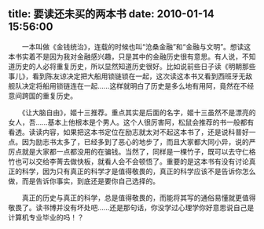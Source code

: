 title: 要读还未买的两本书
date: 2010-01-14 15:56:00
---

　　一本叫做《金钱统治》，连载的时候也叫&ldquo;沧桑金融&rdquo;和&ldquo;金融与文明&rdquo;。想读这本书实着不是因为我对金融感兴趣，只是其中的金融历史很有意思。有人说，不知道历史的人必将重复历史，所以显然知道历史很好。比如说前些日子读《明朝那些事儿》，看到陈友谅决定把大船用锁链锁在一起，这次读这本书又看到西班牙无敌舰队决定将船用锁链连在一起&hellip;&hellip;这样就明白了历史是多么地有用阿，竟然在不经意间跨国的重复历史。

　　《让大脑自由》，姬十三推荐。重点其实是后面的名字，姬十三虽然不是漂亮的女人，吾&hellip;&hellip;基本上他根本是个男人。这个人很厉害阿，松鼠会推荐的书一般都有看透。读读内容，如果把这本书定位在励志就太对不起这本书了，还是说科普好一点。因为励志书太多了，已经多到了恶心的地步了，而且大家都大同小异，说的严厉点就是大家都一点都没用的在骗钱。当然了，同样是一棵竹子，既可以去守仁格竹也可以交给李菁去做快板，就看人会不会顿悟了。重要的是这本书有没有讨论真正的科学，因为只有真正的科学才是值得敬畏的，真正的科学应该不是告诉你怎么做，而是告诉你事实，到底还是要你自己选择的。

　　真正的历史与真正的科学，总是值得敬畏的，而能将其写的通俗易懂就更值得敬畏了。读书博并没有坏处吧&hellip;&hellip;还是那句话，你没学过心理学你好意思说自己是计算机专业毕业的吗！？